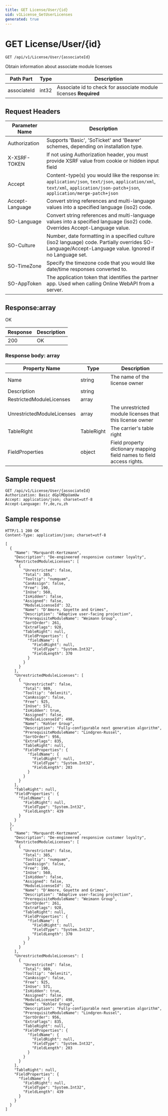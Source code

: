 ```yaml
---
title: GET License/User/{id}
uid: v1License_GetUserLicenses
generated: true
---
```


# GET License/User/{id}

```http
GET /api/v1/License/User/{associateId}
```

Obtain information about associate module licenses






| Path Part | Type | Description |
|-----------|------|-------------|
| associateId | int32 | Associate id to check for associate module licenses **Required** |



## Request Headers

| Parameter Name | Description |
|----------------|-------------|
| Authorization  | Supports 'Basic', 'SoTicket' and 'Bearer' schemes, depending on installation type. |
| X-XSRF-TOKEN   | If not using Authorization header, you must provide XSRF value from cookie or hidden input field |
| Accept         | Content-type(s) you would like the response in: `application/json`, `text/json`, `application/xml`, `text/xml`, `application/json-patch+json`, `application/merge-patch+json` |
| Accept-Language | Convert string references and multi-language values into a specified language (iso2) code. |
| SO-Language | Convert string references and multi-language values into a specified language (iso2) code. Overrides Accept-Language value. |
| SO-Culture | Number, date formatting in a specified culture (iso2 language) code. Partially overrides SO-Language/Accept-Language value. Ignored if no Language set. |
| SO-TimeZone | Specify the timezone code that you would like date/time responses converted to. |
| SO-AppToken | The application token that identifies the partner app. Used when calling Online WebAPI from a server. |


## Response:array

OK

| Response | Description |
|----------------|-------------|
| 200 | OK |

### Response body: array

| Property Name | Type |  Description |
|----------------|------|--------------|
| Name | string | The name of the license owner |
| Description | string |  |
| RestrictedModuleLicenses | array |  |
| UnrestrictedModuleLicenses | array | The unrestricted module licenses that this license owner |
| TableRight | TableRight | The carrier's table right |
| FieldProperties | object | Field property dictionary mapping field names to field access rights. |

## Sample request

```http!
GET /api/v1/License/User/{associateId}
Authorization: Basic dGplMDpUamUw
Accept: application/json; charset=utf-8
Accept-Language: fr,de,ru,zh
```

## Sample response

```http_
HTTP/1.1 200 OK
Content-Type: application/json; charset=utf-8

[
  {
    "Name": "Marquardt-Kertzmann",
    "Description": "De-engineered responsive customer loyalty",
    "RestrictedModuleLicenses": [
      {
        "Unrestricted": false,
        "Total": 385,
        "Tooltip": "numquam",
        "CanAssign": false,
        "Free": 190,
        "InUse": 560,
        "IsHidden": false,
        "Assigned": false,
        "ModuleLicenseId": 32,
        "Name": "D'Amore, Goyette and Grimes",
        "Description": "Adaptive user-facing projection",
        "PrerequisiteModuleName": "Weimann Group",
        "SortOrder": 261,
        "ExtraFlags": 928,
        "TableRight": null,
        "FieldProperties": {
          "fieldName": {
            "FieldRight": null,
            "FieldType": "System.Int32",
            "FieldLength": 370
          }
        }
      }
    ],
    "UnrestrictedModuleLicenses": [
      {
        "Unrestricted": false,
        "Total": 989,
        "Tooltip": "deleniti",
        "CanAssign": false,
        "Free": 925,
        "InUse": 571,
        "IsHidden": true,
        "Assigned": false,
        "ModuleLicenseId": 498,
        "Name": "Kohler Group",
        "Description": "Fully-configurable next generation algorithm",
        "PrerequisiteModuleName": "Lindgren-Russel",
        "SortOrder": 956,
        "ExtraFlags": 835,
        "TableRight": null,
        "FieldProperties": {
          "fieldName": {
            "FieldRight": null,
            "FieldType": "System.Int32",
            "FieldLength": 203
          }
        }
      }
    ],
    "TableRight": null,
    "FieldProperties": {
      "fieldName": {
        "FieldRight": null,
        "FieldType": "System.Int32",
        "FieldLength": 439
      }
    }
  },
  {
    "Name": "Marquardt-Kertzmann",
    "Description": "De-engineered responsive customer loyalty",
    "RestrictedModuleLicenses": [
      {
        "Unrestricted": false,
        "Total": 385,
        "Tooltip": "numquam",
        "CanAssign": false,
        "Free": 190,
        "InUse": 560,
        "IsHidden": false,
        "Assigned": false,
        "ModuleLicenseId": 32,
        "Name": "D'Amore, Goyette and Grimes",
        "Description": "Adaptive user-facing projection",
        "PrerequisiteModuleName": "Weimann Group",
        "SortOrder": 261,
        "ExtraFlags": 928,
        "TableRight": null,
        "FieldProperties": {
          "fieldName": {
            "FieldRight": null,
            "FieldType": "System.Int32",
            "FieldLength": 370
          }
        }
      }
    ],
    "UnrestrictedModuleLicenses": [
      {
        "Unrestricted": false,
        "Total": 989,
        "Tooltip": "deleniti",
        "CanAssign": false,
        "Free": 925,
        "InUse": 571,
        "IsHidden": true,
        "Assigned": false,
        "ModuleLicenseId": 498,
        "Name": "Kohler Group",
        "Description": "Fully-configurable next generation algorithm",
        "PrerequisiteModuleName": "Lindgren-Russel",
        "SortOrder": 956,
        "ExtraFlags": 835,
        "TableRight": null,
        "FieldProperties": {
          "fieldName": {
            "FieldRight": null,
            "FieldType": "System.Int32",
            "FieldLength": 203
          }
        }
      }
    ],
    "TableRight": null,
    "FieldProperties": {
      "fieldName": {
        "FieldRight": null,
        "FieldType": "System.Int32",
        "FieldLength": 439
      }
    }
  }
]
```